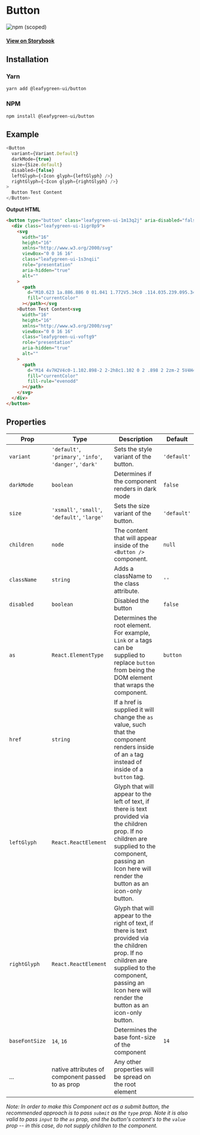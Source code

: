 # Button

![npm (scoped)](https://img.shields.io/npm/v/@leafygreen-ui/button.svg)

#### [View on Storybook](https://mongodb.github.io/leafygreen-ui/?path=/story/button--default)

## Installation

### Yarn

```shell
yarn add @leafygreen-ui/button
```

### NPM

```shell
npm install @leafygreen-ui/button
```

## Example

```js
<Button
  variant={Variant.Default}
  darkMode={true}
  size={Size.default}
  disabled={false}
  leftGlyph={<Icon glyph={leftGlyph} />}
  rightGlyph={<Icon glyph={rightGlyph} />}
>
  Button Test Content
</Button>
```

**Output HTML**

```html
<button type="button" class="leafygreen-ui-1m13q2j" aria-disabled="false">
  <div class="leafygreen-ui-1igr8p9">
    <svg
      width="16"
      height="16"
      xmlns="http://www.w3.org/2000/svg"
      viewBox="0 0 16 16"
      class="leafygreen-ui-1s3nqii"
      role="presentation"
      aria-hidden="true"
      alt=""
    >
      <path
        d="M10.623 1a.886.886 0 01.041 1.772V5.34c0 .114.035.239.095.343l3.516 5.647.002.003c.232.387.356.818.356 1.254 0 .4-.106.804-.318 1.17l-.003.006-.004.007-.095.158A2.36 2.36 0 0112.217 15h-8.4c-.44 0-.86-.118-1.22-.333a2.448 2.448 0 01-.875-.904l-.001-.003a2.428 2.428 0 01-.301-1.163c0-.438.123-.877.367-1.268l3.53-5.647a.695.695 0 00.094-.343V2.772A.885.885 0 015.452 1zM8.904 2.774H7.185V5.34c0 .457-.136.892-.365 1.27l-.001.001-3.522 5.657a.644.644 0 00-.103.343c0 .102.026.2.081.296l.003.005a.62.62 0 00.553.329h8.4c.12 0 .223-.031.316-.087a.675.675 0 00.238-.898L9.272 6.612a2.324 2.324 0 01-.368-1.273V2.774zm.606 6.633l1.553 2.49a.227.227 0 01.01.243.223.223 0 01-.206.122H5.195c-.122 0-.187-.075-.206-.122-.028-.056-.056-.15.01-.243l1.553-2.49H9.51z"
        fill="currentColor"
      ></path></svg
    >Button Test Content<svg
      width="16"
      height="16"
      xmlns="http://www.w3.org/2000/svg"
      viewBox="0 0 16 16"
      class="leafygreen-ui-voftg9"
      role="presentation"
      aria-hidden="true"
      alt=""
    >
      <path
        d="M14 4v7H2V4c0-1.102.898-2 2-2h8c1.102 0 2 .898 2 2zm-2 5V4H4v5h8zM0 12h16v1c0 .555-.445 1-1 1H1c-.555 0-1-.445-1-1v-1z"
        fill="currentColor"
        fill-rule="evenodd"
      ></path>
    </svg>
  </div>
</button>
```

## Properties

| Prop           | Type                                                     | Description                                                                                                                                                                                                     | Default     |
| -------------- | -------------------------------------------------------- | --------------------------------------------------------------------------------------------------------------------------------------------------------------------------------------------------------------- | ----------- |
| `variant`      | `'default'`, `'primary'`, `'info'`, `'danger'`, `'dark'` | Sets the style variant of the button.                                                                                                                                                                           | `'default'` |
| `darkMode`     | `boolean`                                                | Determines if the component renders in dark mode                                                                                                                                                                | `false`     |
| `size`         | `'xsmall'`, `'small'`, `'default'`, `'large'`            | Sets the size variant of the button.                                                                                                                                                                            | `'default'` |
| `children`     | `node`                                                   | The content that will appear inside of the `<Button />` component.                                                                                                                                              | `null`      |
| `className`    | `string`                                                 | Adds a className to the class attribute.                                                                                                                                                                        | `''`        |
| `disabled`     | `boolean`                                                | Disabled the button                                                                                                                                                                                             | `false`     |
| `as`           | `React.ElementType`                                      | Determines the root element. For example, `Link` or `a` tags can be supplied to replace `button` from being the DOM element that wraps the component.                                                           | `button`    |
| `href`         | `string`                                                 | If a href is supplied it will change the `as` value, such that the component renders inside of an `a` tag instead of inside of a `button` tag.                                                                  |             |
| `leftGlyph`    | `React.ReactElement`                                     | Glyph that will appear to the left of text, if there is text provided via the children prop. If no children are supplied to the component, passing an Icon here will render the button as an icon-only button.  |             |
| `rightGlyph`   | `React.ReactElement`                                     | Glyph that will appear to the right of text, if there is text provided via the children prop. If no children are supplied to the component, passing an Icon here will render the button as an icon-only button. |             |
| `baseFontSize` | `14`, `16`                                               | Determines the base font-size of the component                                                                                                                                                                  | `14`        |
| ...            | native attributes of component passed to as prop         | Any other properties will be spread on the root element                                                                                                                                                         |             |

_Note: In order to make this Component act as a submit button, the recommended approach is to pass `submit` as the `type` prop. Note it is also valid to pass `input` to the `as` prop, and the button's content's to the `value` prop -- in this case, do not supply children to the component._
